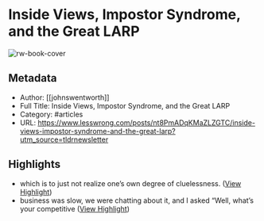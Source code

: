 # Inside Views, Impostor Syndrome, and the Great LARP

![rw-book-cover](https://res.cloudinary.com/lesswrong-2-0/image/upload/v1654295382/new_mississippi_river_fjdmww.jpg)

## Metadata
- Author: [[johnswentworth]]
- Full Title: Inside Views, Impostor Syndrome, and the Great LARP
- Category: #articles
- URL: https://www.lesswrong.com/posts/nt8PmADqKMaZLZGTC/inside-views-impostor-syndrome-and-the-great-larp?utm_source=tldrnewsletter

## Highlights
- which is to just not realize one’s own degree of cluelessness. ([View Highlight](https://read.readwise.io/read/01hckeykx5ka238a0j7fhe2ktx))
- business was slow, we were chatting about it, and I asked “Well, what’s your competitive ([View Highlight](https://read.readwise.io/read/01hckf853829mxyxym6ypb77yz))
